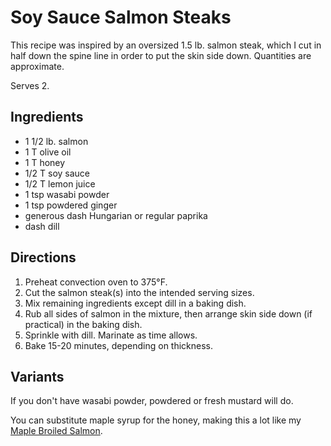 [quick]: ../indices/quick.html

# Soy Sauce Salmon Steaks

This recipe was inspired by an oversized 1.5 lb. salmon steak, which I cut in half down the spine line in order to put the skin side down.  Quantities are approximate.

Serves 2.

## Ingredients

* 1 1/2 lb. salmon
* 1 T olive oil
* 1 T honey
* 1/2 T soy sauce
* 1/2 T lemon juice
* 1 tsp wasabi powder
* 1 tsp powdered ginger
* generous dash Hungarian or regular paprika
* dash dill

## Directions

1. Preheat convection oven to 375°F.
2. Cut the salmon steak(s) into the intended serving sizes.
2. Mix remaining ingredients except dill in a baking dish.
3. Rub all sides of salmon in the mixture, then arrange skin side down (if practical) in the baking dish.
4. Sprinkle with dill.  Marinate as time allows.
5. Bake 15-20 minutes, depending on thickness.

## Variants

If you don't have wasabi powder, powdered or fresh mustard will do.

You can substitute maple syrup for the honey, making this a lot like my [Maple Broiled Salmon](../fish/broiledSalmon.md).
